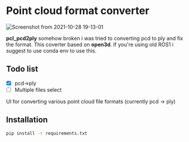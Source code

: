 # Point cloud format converter
![Screenshot from 2021-10-28 19-13-01](https://user-images.githubusercontent.com/34788458/139236388-bd103d95-4e69-4b46-ad59-79da0187934f.png)

**pcl_pcd2ply** somehow broken i was tried to converting pcd to ply and fix the format.
This coverter based on **open3d**. If you're using old ROS1 i suggest to use conda env to use this.

## Todo list
- [x] pcd->ply
- [ ] Multiple files select

UI for converting various point cloud file formats
(currently pcd -> ply)

## Installation

```bash
pip install -r requirements.txt
```
